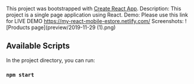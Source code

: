 This project was bootstrapped with [Create React App](https://github.com/facebook/create-react-app).
Description: This project is a single page application using React.
Demo: Please use this link for LIVE DEMO https://my-react-mobile-estore.netlify.com/
Screenshots:
![Products page](preview/2019-11-29 (1).png)

## Available Scripts

In the project directory, you can run:

### `npm start`

